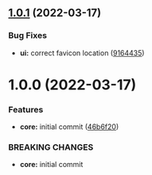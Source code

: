 ## [1.0.1](https://github.com/shivanshkc/ledgerkeep-web-client/compare/v1.0.0...v1.0.1) (2022-03-17)


### Bug Fixes

* **ui:** correct favicon location ([9164435](https://github.com/shivanshkc/ledgerkeep-web-client/commit/9164435877ad148e36032147f19058c804a6c6d3))

# 1.0.0 (2022-03-17)

### Features

- **core:** initial commit ([46b6f20](https://github.com/shivanshkc/ledgerkeep-web-client/commit/46b6f20f82de2ae30fa180f695eb7cf157f6e148))

### BREAKING CHANGES

- **core:** initial commit
